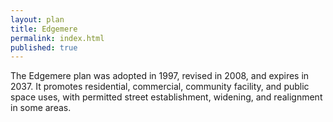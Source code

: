 ```yaml
---
layout: plan
title: Edgemere
permalink: index.html
published: true
---
```


The Edgemere plan was adopted in 1997, revised in 2008, and expires in 2037. It promotes residential, commercial, community facility, and public space uses, with permitted street establishment, widening, and realignment in some areas.